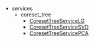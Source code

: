 * services
    * coreset_tree
        * [CoresetTreeServiceLG](services/coreset_tree/lg.md)
        * [CoresetTreeServiceSVD](services/coreset_tree/svd.md)
        * [CoresetTreeServicePCA](services/coreset_tree/pca.md)

